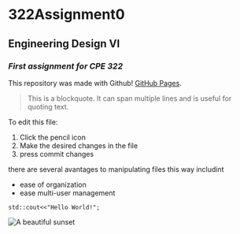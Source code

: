# 322Assignment0
## Engineering Design VI
### *First assignment for CPE 322*

This repository was made with Github! [GitHub Pages](https://pages.github.com/).

> This is a blockquote.
> It can span multiple lines and is useful for quoting text.

To edit this file:
1. Click the pencil icon
2. Make the desired changes in the file
3. press commit changes

there are several avantages to manipulating files this way includint
- ease of organization
- ease multi-user management

`std::cout<<"Hello World!";`

![A beautiful sunset](https://as2.ftcdn.net/v2/jpg/01/04/78/75/1000_F_104787586_63vz1PkylLEfSfZ08dqTnqJqlqdq0eXx.jpg)
